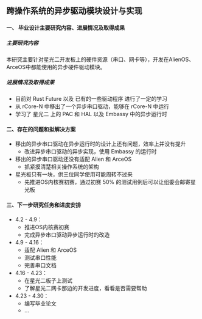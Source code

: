 ## 跨操作系统的异步驱动模块设计与实现

#### 一、  毕业设计主要研究内容、进展情况及取得成果

##### 主要研究内容

本研究主要针对星光二开发板上的硬件资源（串口、网卡等），开发在AlienOS、ArceOS中都能使用的异步硬件驱动模块。

##### 进展情况及取得成果

+ 目前对 Rust Future 以及 已有的一些驱动程序 进行了一定的学习
+ 从 rCore-N 中移出了一个异步串口驱动，能够在 rCore-N 中运行
+ 学习了 星光二 上的 PAC 和 HAL 以及 Embassy 中的异步运行时



#### 二、存在的问题和拟解决方案

+ 移出的异步串口驱动在异步运行时的设计上还有问题，效率上并没有提升
    + 改进异步串口驱动的异步实现，使用 Embassy 的运行时
+ 移出的异步串口驱动还没有适配 Alien 和 ArceOS
    + 抓紧摸清楚相关操作系统的架构
+ 星光板只有一块，供三位同学使用可能周转不过来
    + 先推进OS内核赛初赛，通过初赛 50% 的测试用例后可以让组委会邮寄星光板

#### 三、下一步研究任务和进度安排

+ 4.2 - 4.9： 
    + 推进OS内核赛初赛
    + 完成异步串口驱动异步运行时的改造
+ 4.9 - 4.16：
    + 适配 Alien 和 ArceOS
    + 测试串口性能
    + 完善串口文档
+ 4.16 - 4.23：
    + 在星光二板子上测试
    + 了解星光二网卡那边的开发进度，看看是否需要帮助
+ 4.23 - 4.30：
    + 编写毕业论文
    + ...